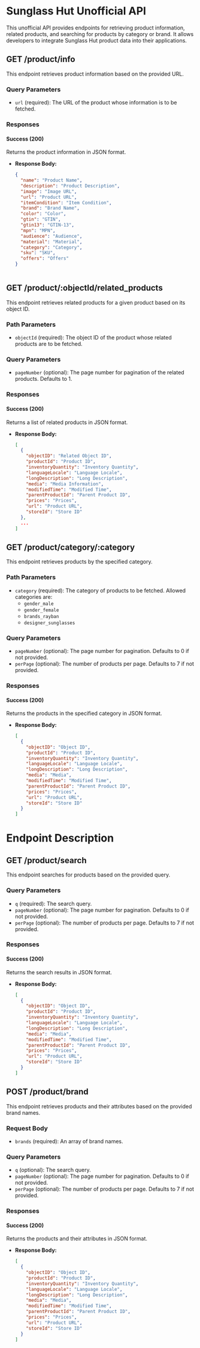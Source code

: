 # Sunglass Hut Unofficial API

This unofficial API provides endpoints for retrieving product information, related products, and searching for products by category or brand. It allows developers to integrate Sunglass Hut product data into their applications.

## GET /product/info

This endpoint retrieves product information based on the provided URL.

### Query Parameters

- `url` (required): The URL of the product whose information is to be fetched.

### Responses

#### Success (200)
Returns the product information in JSON format.

- **Response Body:**
  ```json
  {
    "name": "Product Name",
    "description": "Product Description",
    "image": "Image URL",
    "url": "Product URL",
    "itemCondition": "Item Condition",
    "brand": "Brand Name",
    "color": "Color",
    "gtin": "GTIN",
    "gtin13": "GTIN-13",
    "mpn": "MPN",
    "audience": "Audience",
    "material": "Material",
    "category": "Category",
    "sku": "SKU",
    "offers": "Offers"
  }



## GET /product/:objectId/related_products

This endpoint retrieves related products for a given product based on its object ID.

### Path Parameters

- `objectId` (required): The object ID of the product whose related products are to be fetched.

### Query Parameters

- `pageNumber` (optional): The page number for pagination of the related products. Defaults to 1.

### Responses

#### Success (200)
Returns a list of related products in JSON format.

- **Response Body:**
  ```json
  [
    {
      "objectID": "Related Object ID",
      "productId": "Product ID",
      "inventoryQuantity": "Inventory Quantity",
      "languageLocale": "Language Locale",
      "longDescription": "Long Description",
      "media": "Media Information",
      "modifiedTime": "Modified Time",
      "parentProductId": "Parent Product ID",
      "prices": "Prices",
      "url": "Product URL",
      "storeId": "Store ID"
    },
    ...
  ]

## GET /product/category/:category

This endpoint retrieves products by the specified category.

### Path Parameters

- `category` (required): The category of products to be fetched. Allowed categories are:
  - `gender_male`
  - `gender_female`
  - `brands_rayban`
  - `designer_sunglasses`

### Query Parameters

- `pageNumber` (optional): The page number for pagination. Defaults to 0 if not provided.
- `perPage` (optional): The number of products per page. Defaults to 7 if not provided.

### Responses

#### Success (200)
Returns the products in the specified category in JSON format.

- **Response Body:**
  ```json
  [
    {
      "objectID": "Object ID",
      "productId": "Product ID",
      "inventoryQuantity": "Inventory Quantity",
      "languageLocale": "Language Locale",
      "longDescription": "Long Description",
      "media": "Media",
      "modifiedTime": "Modified Time",
      "parentProductId": "Parent Product ID",
      "prices": "Prices",
      "url": "Product URL",
      "storeId": "Store ID"
    }
  ]

# Endpoint Description

## GET /product/search

This endpoint searches for products based on the provided query.

### Query Parameters

- `q` (required): The search query.
- `pageNumber` (optional): The page number for pagination. Defaults to 0 if not provided.
- `perPage` (optional): The number of products per page. Defaults to 7 if not provided.

### Responses

#### Success (200)
Returns the search results in JSON format.

- **Response Body:**
  ```json
  [
    {
      "objectID": "Object ID",
      "productId": "Product ID",
      "inventoryQuantity": "Inventory Quantity",
      "languageLocale": "Language Locale",
      "longDescription": "Long Description",
      "media": "Media",
      "modifiedTime": "Modified Time",
      "parentProductId": "Parent Product ID",
      "prices": "Prices",
      "url": "Product URL",
      "storeId": "Store ID"
    }
  ]


## POST /product/brand

This endpoint retrieves products and their attributes based on the provided brand names.

### Request Body

- `brands` (required): An array of brand names.

### Query Parameters

- `q` (optional): The search query.
- `pageNumber` (optional): The page number for pagination. Defaults to 0 if not provided.
- `perPage` (optional): The number of products per page. Defaults to 7 if not provided.

### Responses

#### Success (200)
Returns the products and their attributes in JSON format.

- **Response Body:**
  ```json
  [
    {
      "objectID": "Object ID",
      "productId": "Product ID",
      "inventoryQuantity": "Inventory Quantity",
      "languageLocale": "Language Locale",
      "longDescription": "Long Description",
      "media": "Media",
      "modifiedTime": "Modified Time",
      "parentProductId": "Parent Product ID",
      "prices": "Prices",
      "url": "Product URL",
      "storeId": "Store ID"
    }
  ]
